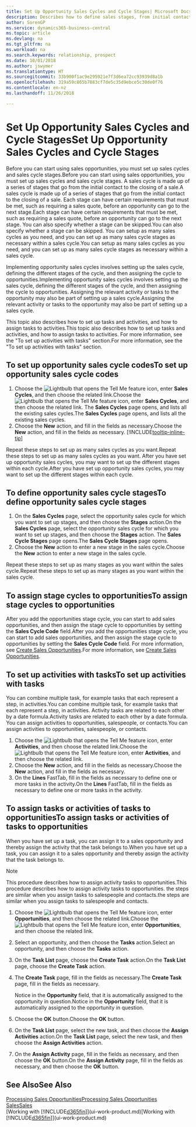 ```yaml
---
title: Set Up Opportunity Sales Cycles and Cycle Stages| Microsoft Docs
description: Describes how to define sales stages, from initial contact to closing, to create a sales cycle and assign it to opportunities in Business Central.
author: SorenGP
ms.service: dynamics365-business-central
ms.topic: article
ms.devlang: na
ms.tgt_pltfrm: na
ms.workload: na
ms.search.keywords: relationship, prospect
ms.date: 10/01/2018
ms.author: jswymer
ms.translationtype: HT
ms.sourcegitcommit: 33b900f1ac9e295921e7f3d6ea72cc93939d8a1b
ms.openlocfilehash: 319a59c865b7883cf7de5c35d9ebce5c30de0f76
ms.contentlocale: en-nz
ms.lasthandoff: 11/26/2018

---
```

# <a name="set-up-opportunity-sales-cycles-and-cycle-stages"></a><span data-ttu-id="f1378-103">Set Up Opportunity Sales Cycles and Cycle Stages</span><span class="sxs-lookup"><span data-stu-id="f1378-103">Set Up Opportunity Sales Cycles and Cycle Stages</span></span>
<span data-ttu-id="f1378-104">Before you can start using sales opportunities, you must set up sales cycles and sales cycle stages.</span><span class="sxs-lookup"><span data-stu-id="f1378-104">Before you can start using sales opportunities, you must set up sales cycles and sales cycle stages.</span></span> <span data-ttu-id="f1378-105">A sales cycle is made up of a series of stages that go from the initial contact to the closing of a sale.</span><span class="sxs-lookup"><span data-stu-id="f1378-105">A sales cycle is made up of a series of stages that go from the initial contact to the closing of a sale.</span></span> <span data-ttu-id="f1378-106">Each stage can have certain requirements that must be met, such as requiring a sales quote, before an opportunity can go to the next stage.</span><span class="sxs-lookup"><span data-stu-id="f1378-106">Each stage can have certain requirements that must be met, such as requiring a sales quote, before an opportunity can go to the next stage.</span></span> <span data-ttu-id="f1378-107">You can also specify whether a stage can be skipped.</span><span class="sxs-lookup"><span data-stu-id="f1378-107">You can also specify whether a stage can be skipped.</span></span> <span data-ttu-id="f1378-108">You can setup as many sales cycles as you need, and you can set up as many sales cycle stages as necessary within a sales cycle.</span><span class="sxs-lookup"><span data-stu-id="f1378-108">You can setup as many sales cycles as you need, and you can set up as many sales cycle stages as necessary within a sales cycle.</span></span>

<span data-ttu-id="f1378-109">Implementing opportunity sales cycles involves setting up the sales cycle, defining the different stages of the cycle, and then assigning the cycle to opportunities.</span><span class="sxs-lookup"><span data-stu-id="f1378-109">Implementing opportunity sales cycles involves setting up the sales cycle, defining the different stages of the cycle, and then assigning the cycle to opportunities.</span></span> <span data-ttu-id="f1378-110">Assigning the relevant activity or tasks to the opportunity may also be part of setting up a sales cycle.</span><span class="sxs-lookup"><span data-stu-id="f1378-110">Assigning the relevant activity or tasks to the opportunity may also be part of setting up a sales cycle.</span></span>

<span data-ttu-id="f1378-111">This topic also describes how to set up tasks and activities, and how to assign tasks to activities.</span><span class="sxs-lookup"><span data-stu-id="f1378-111">This topic also describes how to set up tasks and activities, and how to assign tasks to activities.</span></span> <span data-ttu-id="f1378-112">For more information, see the "To set up activities with tasks" section.</span><span class="sxs-lookup"><span data-stu-id="f1378-112">For more information, see the "To set up activities with tasks" section.</span></span>

## <a name="to-set-up-opportunity-sales-cycle-codes"></a><span data-ttu-id="f1378-113">To set up opportunity sales cycle codes</span><span class="sxs-lookup"><span data-stu-id="f1378-113">To set up opportunity sales cycle codes</span></span>
1. <span data-ttu-id="f1378-114">Choose the ![Lightbulb that opens the Tell Me feature](media/ui-search/search_small.png "Tell me what you want to do") icon, enter **Sales Cycles**, and then choose the related link.</span><span class="sxs-lookup"><span data-stu-id="f1378-114">Choose the ![Lightbulb that opens the Tell Me feature](media/ui-search/search_small.png "Tell me what you want to do") icon, enter **Sales Cycles**, and then choose the related link.</span></span> <span data-ttu-id="f1378-115">The **Sales Cycles** page opens, and lists all the existing sales cycles.</span><span class="sxs-lookup"><span data-stu-id="f1378-115">The **Sales Cycles** page opens, and lists all the existing sales cycles.</span></span>
2. <span data-ttu-id="f1378-116">Choose the **New** action, and fill in the fields as necessary.</span><span class="sxs-lookup"><span data-stu-id="f1378-116">Choose the **New** action, and fill in the fields as necessary.</span></span> [!INCLUDE[tooltip-inline-tip](includes/tooltip-inline-tip_md.md)]

<span data-ttu-id="f1378-117">Repeat these steps to set up as many sales cycles as you want.</span><span class="sxs-lookup"><span data-stu-id="f1378-117">Repeat these steps to set up as many sales cycles as you want.</span></span> <span data-ttu-id="f1378-118">After you have set up opportunity sales cycles, you may want to set up the different stages within each cycle.</span><span class="sxs-lookup"><span data-stu-id="f1378-118">After you have set up opportunity sales cycles, you may want to set up the different stages within each cycle.</span></span>

## <a name="to-define-opportunity-sales-cycle-stages"></a><span data-ttu-id="f1378-119">To define opportunity sales cycle stages</span><span class="sxs-lookup"><span data-stu-id="f1378-119">To define opportunity sales cycle stages</span></span>
1. <span data-ttu-id="f1378-120">On the **Sales Cycles** page, select the opportunity sales cycle for which you want to set up stages, and then choose the **Stages** action.</span><span class="sxs-lookup"><span data-stu-id="f1378-120">On the **Sales Cycles** page, select the opportunity sales cycle for which you want to set up stages, and then choose the **Stages** action.</span></span> <span data-ttu-id="f1378-121">The **Sales Cycle Stages** page opens.</span><span class="sxs-lookup"><span data-stu-id="f1378-121">The **Sales Cycle Stages** page opens.</span></span>
2. <span data-ttu-id="f1378-122">Choose the **New** action to enter a new stage in the sales cycle.</span><span class="sxs-lookup"><span data-stu-id="f1378-122">Choose the **New** action to enter a new stage in the sales cycle.</span></span>

<span data-ttu-id="f1378-123">Repeat these steps to set up as many stages as you want within the sales cycle.</span><span class="sxs-lookup"><span data-stu-id="f1378-123">Repeat these steps to set up as many stages as you want within the sales cycle.</span></span>

## <a name="to-assign-stage-cycles-to-opportunities"></a><span data-ttu-id="f1378-124">To assign stage cycles to opportunities</span><span class="sxs-lookup"><span data-stu-id="f1378-124">To assign stage cycles to opportunities</span></span>
<span data-ttu-id="f1378-125">After you add the opportunities stage cycle, you can start to add sales opportunities, and then assign the stage cycle to opportunities by setting the **Sales Cycle Code** field.</span><span class="sxs-lookup"><span data-stu-id="f1378-125">After you add the opportunities stage cycle, you can start to add sales opportunities, and then assign the stage cycle to opportunities by setting the **Sales Cycle Code** field.</span></span> <span data-ttu-id="f1378-126">For more information, see [Create Sales Opportunities](marketing-how-create-opportunities.md).</span><span class="sxs-lookup"><span data-stu-id="f1378-126">For more information, see [Create Sales Opportunities](marketing-how-create-opportunities.md).</span></span>

## <a name="to-set-up-activities-with-tasks"></a><span data-ttu-id="f1378-127">To set up activities with tasks</span><span class="sxs-lookup"><span data-stu-id="f1378-127">To set up activities with tasks</span></span>
<span data-ttu-id="f1378-128">You can combine multiple task, for example tasks that each represent a step, in activities.</span><span class="sxs-lookup"><span data-stu-id="f1378-128">You can combine multiple task, for example tasks that each represent a step, in activities.</span></span> <span data-ttu-id="f1378-129">Activity tasks are related to each other by a date formula.</span><span class="sxs-lookup"><span data-stu-id="f1378-129">Activity tasks are related to each other by a date formula.</span></span> <span data-ttu-id="f1378-130">You can assign activities to opportunities, salespeople, or contacts.</span><span class="sxs-lookup"><span data-stu-id="f1378-130">You can assign activities to opportunities, salespeople, or contacts.</span></span>

1. <span data-ttu-id="f1378-131">Choose the ![Lightbulb that opens the Tell Me feature](media/ui-search/search_small.png "Tell me what you want to do") icon, enter **Activities**, and then choose the related link.</span><span class="sxs-lookup"><span data-stu-id="f1378-131">Choose the ![Lightbulb that opens the Tell Me feature](media/ui-search/search_small.png "Tell me what you want to do") icon, enter **Activities**, and then choose the related link.</span></span>
2. <span data-ttu-id="f1378-132">Choose the **New** action, and fill in the fields as necessary.</span><span class="sxs-lookup"><span data-stu-id="f1378-132">Choose the **New** action, and fill in the fields as necessary.</span></span>
3. <span data-ttu-id="f1378-133">On the **Lines** FastTab, fill in the fields as necessary to define one or more tasks in the activity.</span><span class="sxs-lookup"><span data-stu-id="f1378-133">On the **Lines** FastTab, fill in the fields as necessary to define one or more tasks in the activity.</span></span>

## <a name="to-assign-tasks-or-activities-of-tasks-to-opportunities"></a><span data-ttu-id="f1378-134">To assign tasks or activities of tasks to opportunities</span><span class="sxs-lookup"><span data-stu-id="f1378-134">To assign tasks or activities of tasks to opportunities</span></span>
<span data-ttu-id="f1378-135">When you have set up a task, you can assign it to a sales opportunity and thereby assign the activity that the task belongs to.</span><span class="sxs-lookup"><span data-stu-id="f1378-135">When you have set up a task, you can assign it to a sales opportunity and thereby assign the activity that the task belongs to.</span></span>

> [!NOTE]  
>   <span data-ttu-id="f1378-136">This procedure describes how to assign activity tasks to opportunities.</span><span class="sxs-lookup"><span data-stu-id="f1378-136">This procedure describes how to assign activity tasks to opportunities.</span></span> <span data-ttu-id="f1378-137">the steps are similar when you assign tasks to salespeople and contacts.</span><span class="sxs-lookup"><span data-stu-id="f1378-137">the steps are similar when you assign tasks to salespeople and contacts.</span></span>

1. <span data-ttu-id="f1378-138">Choose the ![Lightbulb that opens the Tell Me feature](media/ui-search/search_small.png "Tell me what you want to do") icon, enter **Opportunities**, and then choose the related link.</span><span class="sxs-lookup"><span data-stu-id="f1378-138">Choose the ![Lightbulb that opens the Tell Me feature](media/ui-search/search_small.png "Tell me what you want to do") icon, enter **Opportunities**, and then choose the related link.</span></span>
2. <span data-ttu-id="f1378-139">Select an opportunity, and then choose the **Tasks** action.</span><span class="sxs-lookup"><span data-stu-id="f1378-139">Select an opportunity, and then choose the **Tasks** action.</span></span>
3. <span data-ttu-id="f1378-140">On the **Task List** page, choose the **Create Task** action.</span><span class="sxs-lookup"><span data-stu-id="f1378-140">On the **Task List** page, choose the **Create Task** action.</span></span>
4.  <span data-ttu-id="f1378-141">The **Create Task** page, fill in the fields as necessary.</span><span class="sxs-lookup"><span data-stu-id="f1378-141">The **Create Task** page, fill in the fields as necessary.</span></span>

    <span data-ttu-id="f1378-142">Notice in the **Opportunity** field, that it is automatically assigned to the opportunity in question.</span><span class="sxs-lookup"><span data-stu-id="f1378-142">Notice in the **Opportunity** field, that it is automatically assigned to the opportunity in question.</span></span>
5. <span data-ttu-id="f1378-143">Choose the **OK** button.</span><span class="sxs-lookup"><span data-stu-id="f1378-143">Choose the **OK** button.</span></span>
6. <span data-ttu-id="f1378-144">On the **Task List** page, select the new task, and then choose the **Assign Activities** action.</span><span class="sxs-lookup"><span data-stu-id="f1378-144">On the **Task List** page, select the new task, and then choose the **Assign Activities** action.</span></span>
7. <span data-ttu-id="f1378-145">On the **Assign Activity** page, fill in the fields as necessary, and then choose the **OK** button.</span><span class="sxs-lookup"><span data-stu-id="f1378-145">On the **Assign Activity** page, fill in the fields as necessary, and then choose the **OK** button.</span></span>

## <a name="see-also"></a><span data-ttu-id="f1378-146">See Also</span><span class="sxs-lookup"><span data-stu-id="f1378-146">See Also</span></span>
[<span data-ttu-id="f1378-147">Processing Sales Opportunities</span><span class="sxs-lookup"><span data-stu-id="f1378-147">Processing Sales Opportunities</span></span>](marketing-processing-sales-opportunities.md)  
[<span data-ttu-id="f1378-148">Sales</span><span class="sxs-lookup"><span data-stu-id="f1378-148">Sales</span></span>](sales-manage-sales.md)  
<span data-ttu-id="f1378-149">[Working with [!INCLUDE[d365fin](includes/d365fin_md.md)]](ui-work-product.md)</span><span class="sxs-lookup"><span data-stu-id="f1378-149">[Working with [!INCLUDE[d365fin](includes/d365fin_md.md)]](ui-work-product.md)</span></span>

